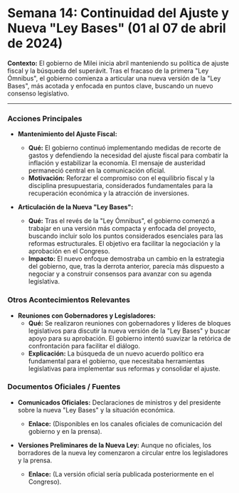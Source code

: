 # Semana 14: Continuidad del Ajuste y Nueva "Ley Bases" (01 al 07 de abril de 2024)

**Contexto:** El gobierno de Milei inicia abril manteniendo su política de ajuste fiscal y la búsqueda del superávit. Tras el fracaso de la primera "Ley Ómnibus", el gobierno comienza a articular una nueva versión de la "Ley Bases", más acotada y enfocada en puntos clave, buscando un nuevo consenso legislativo.

---

### Acciones Principales

*   **Mantenimiento del Ajuste Fiscal:**
    *   **Qué:** El gobierno continuó implementando medidas de recorte de gastos y defendiendo la necesidad del ajuste fiscal para combatir la inflación y estabilizar la economía. El mensaje de austeridad permaneció central en la comunicación oficial.
    *   **Motivación:** Reforzar el compromiso con el equilibrio fiscal y la disciplina presupuestaria, considerados fundamentales para la recuperación económica y la atracción de inversiones.

*   **Articulación de la Nueva "Ley Bases":**
    *   **Qué:** Tras el revés de la "Ley Ómnibus", el gobierno comenzó a trabajar en una versión más compacta y enfocada del proyecto, buscando incluir solo los puntos considerados esenciales para las reformas estructurales. El objetivo era facilitar la negociación y la aprobación en el Congreso.
    *   **Impacto:** El nuevo enfoque demostraba un cambio en la estrategia del gobierno, que, tras la derrota anterior, parecía más dispuesto a negociar y a construir consensos para avanzar con su agenda legislativa.

### Otros Acontecimientos Relevantes

*   **Reuniones con Gobernadores y Legisladores:**
    *   **Qué:** Se realizaron reuniones con gobernadores y líderes de bloques legislativos para discutir la nueva versión de la "Ley Bases" y buscar apoyo para su aprobación. El gobierno intentó suavizar la retórica de confrontación para facilitar el diálogo.
    *   **Explicación:** La búsqueda de un nuevo acuerdo político era fundamental para el gobierno, que necesitaba herramientas legislativas para implementar sus reformas y consolidar el ajuste.

### Documentos Oficiales / Fuentes

*   **Comunicados Oficiales:** Declaraciones de ministros y del presidente sobre la nueva "Ley Bases" y la situación económica.
    *   **Enlace:** (Disponibles en los canales oficiales de comunicación del gobierno y en la prensa).

*   **Versiones Preliminares de la Nueva Ley:** Aunque no oficiales, los borradores de la nueva ley comenzaron a circular entre los legisladores y la prensa.
    *   **Enlace:** (La versión oficial sería publicada posteriormente en el Congreso).
